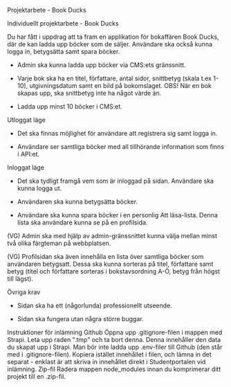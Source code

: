 Projektarbete - Book Ducks

Individuellt projektarbete - Book Ducks

Du har fått i uppdrag att ta fram en applikation för bokaffären Book Ducks, där de kan ladda upp böcker som de säljer. Användare ska också kunna logga in, betygsätta samt spara böcker.

- Admin ska kunna ladda upp böcker via CMS:ets gränssnitt. 

- Varje bok ska ha en titel, författare, antal sidor, snittbetyg (skala t.ex 1-10), utgivningsdatum samt en bild på bokomslaget. OBS! När en bok skapas upp, ska snittbetyg inte ha något värde än.

- Ladda upp minst 10 böcker i CMS:et.


Utloggat läge 
- Det ska finnas möjlighet för användare att registrera sig samt logga in.

- Användare ser samtliga böcker med all tillhörande information som finns i API:et.

Inloggat läge

- Det ska tydligt framgå vem som är inloggad på sidan. Användare ska kunna logga ut.

- Användaren ska kunna betygsätta böcker.

- Användare ska kunna spara böcker i en personlig Att läsa-lista. Denna lista ska användare kunna se på en profilsida.

(VG) Admin ska med hjälp av admin-gränssnittet kunna välja mellan minst två olika färgteman på webbplatsen.

(VG) Profilsidan ska även innehålla en lista över samtliga böcker som användaren betygsatt. Dessa ska kunna sorteras på titel, författare samt betyg (titel och författare sorteras i bokstavsordning A-Ö, betyg från högst till lägst).

Övriga krav

- Sidan ska ha ett (någorlunda) professionellt utseende.

- Sidan ska fungera utan några större buggar.


Instruktioner för inlämning
Github
Öppna upp .gitignore-filen i mappen med Strapi. Leta upp raden ".tmp" och ta bort denna. Denna innehåller den data du skapat upp i Strapi.
Man bör inte ladda upp .env-filer till Github (den står med i .gitignore-filen). Kopiera istället innehållet i filen, och lämna in det separat - enklast är att skriva in innehållet direkt i Studentportalen vid inlämning.
Zip-fil
Radera mappen node_modules innan du komprimerar ditt projekt till en .zip-fil.

